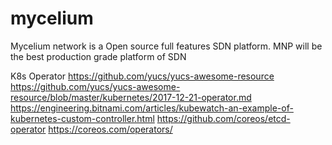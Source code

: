 # mycelium
Mycelium network is a Open source full features SDN platform. MNP will be the best  production grade platform of SDN 



K8s Operator
https://github.com/yucs/yucs-awesome-resource
https://github.com/yucs/yucs-awesome-resource/blob/master/kubernetes/2017-12-21-operator.md
https://engineering.bitnami.com/articles/kubewatch-an-example-of-kubernetes-custom-controller.html
https://github.com/coreos/etcd-operator
https://coreos.com/operators/

